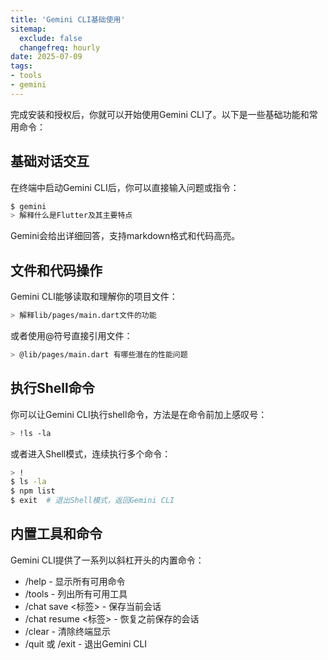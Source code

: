 ```yaml
---
title: 'Gemini CLI基础使用'
sitemap:
  exclude: false
  changefreq: hourly
date: 2025-07-09
tags:
- tools
- gemini
---
```


完成安装和授权后，你就可以开始使用Gemini CLI了。以下是一些基础功能和常用命令：

## 基础对话交互

在终端中启动Gemini CLI后，你可以直接输入问题或指令：

```sh
$ gemini 
> 解释什么是Flutter及其主要特点
```
Gemini会给出详细回答，支持markdown格式和代码高亮。

## 文件和代码操作

Gemini CLI能够读取和理解你的项目文件：

```sh
> 解释lib/pages/main.dart文件的功能 
```

或者使用@符号直接引用文件：

```sh
> @lib/pages/main.dart 有哪些潜在的性能问题
```

## 执行Shell命令

你可以让Gemini CLI执行shell命令，方法是在命令前加上感叹号：

```sh
> !ls -la
```

或者进入Shell模式，连续执行多个命令：

```sh
> !
$ ls -la
$ npm list
$ exit  # 退出Shell模式，返回Gemini CLI
```

## 内置工具和命令

Gemini CLI提供了一系列以斜杠开头的内置命令：

- /help - 显示所有可用命令
- /tools - 列出所有可用工具
- /chat save <标签> - 保存当前会话
- /chat resume <标签> - 恢复之前保存的会话
- /clear - 清除终端显示
- /quit 或 /exit - 退出Gemini CLI




